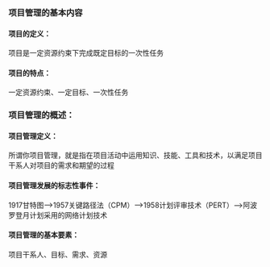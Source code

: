 ### 项目管理的基本内容

#### 项目的定义：

项目是一定资源约束下完成既定目标的一次性任务

#### 项目的特点：

一定资源约束、一定目标、一次性任务

### 项目管理的概述：

#### 项目管理定义：

所谓你项目管理，就是指在项目活动中运用知识、技能、工具和技术，以满足项目干系人对项目的需求和期望的过程

#### 项目管理发展的标志性事件：

1917甘特图-->1957关键路径法（CPM）-->1958计划评审技术（PERT）-->阿波罗登月计划采用的网络计划技术

#### 项目管理的基本要素：

项目干系人、目标、需求、资源